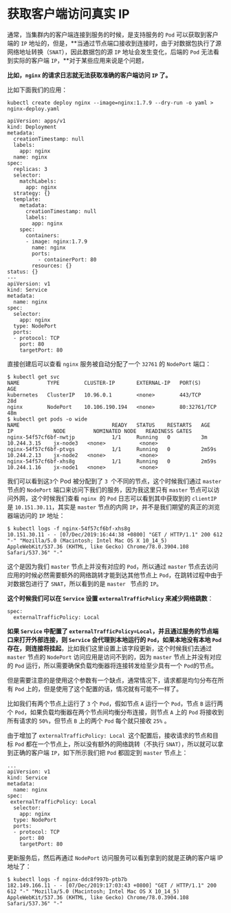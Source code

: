 # 获取客户端访问真实 IP

通常，当集群内的客户端连接到服务的时候，是支持服务的 `Pod` 可以获取到客户端的 `IP` 地址的，但是，**当通过节点端口接收到连接时，由于对数据包执行了源网络地址转换（`SNAT`），因此数据包的源 `IP` 地址会发生变化，后端的 `Pod` 无法看到实际的客户端 `IP`，**对于某些应用来说是个问题，


**比如，`nginx` 的请求日志就无法获取准确的客户端访问 `IP` 了。**

比如下面我们的应用：

```
kubectl create deploy nginx --image=nginx:1.7.9 --dry-run -o yaml > nginx-deploy.yaml
```

```
apiVersion: apps/v1
kind: Deployment
metadata:
  creationTimestamp: null
  labels:
    app: nginx
  name: nginx
spec:
  replicas: 3
  selector:
    matchLabels:
      app: nginx
  strategy: {}
  template:
    metadata:
      creationTimestamp: null
      labels:
        app: nginx
    spec:
      containers:
      - image: nginx:1.7.9
        name: nginx
        ports:
          - containerPort: 80
        resources: {}
status: {}
---
apiVersion: v1
kind: Service
metadata:
  name: nginx
spec:
  selector:
    app: nginx
  type: NodePort
  ports:
  - protocol: TCP
    port: 80
    targetPort: 80 
```

直接创建后可以查看 `nginx` 服务被自动分配了一个 `32761` 的 `NodePort` 端口：

```
$ kubectl get svc
NAME         TYPE        CLUSTER-IP       EXTERNAL-IP   PORT(S)        AGE
kubernetes   ClusterIP   10.96.0.1        <none>        443/TCP        28d
nginx        NodePort    10.106.190.194   <none>        80:32761/TCP   48m
$ kubectl get pods -o wide
NAME                              READY   STATUS    RESTARTS   AGE     IP             NODE         NOMINATED NODE   READINESS GATES
nginx-54f57cf6bf-nwtjp            1/1     Running   0          3m      10.244.3.15    jx-node3   <none>           <none>
nginx-54f57cf6bf-ptvgs            1/1     Running   0          2m59s   10.244.2.13    jx-node2   <none>           <none>
nginx-54f57cf6bf-xhs8g            1/1     Running   0          2m59s   10.244.1.16    jx-node1   <none>           <none>
```

我们可以看到这`3`个 Pod 被分配到了 `3 `个不同的节点，这个时候我们通过 `master` 节点的 `NodePort` 端口来访问下我们的服务，因为我这里只有 `master` 节点可以访问外网，这个时候我们查看 `nginx `的 `Pod` 日志可以看到其中获取到的 `clientIP` 是 `10.151.30.11`，其实是 `master` 节点的内网 `IP`，并不是我们期望的真正的浏览器端访问的 `IP` 地址：

```
$ kubectl logs -f nginx-54f57cf6bf-xhs8g
10.151.30.11 - - [07/Dec/2019:16:44:38 +0800] "GET / HTTP/1.1" 200 612 "-" "Mozilla/5.0 (Macintosh; Intel Mac OS X 10_14_5) AppleWebKit/537.36 (KHTML, like Gecko) Chrome/78.0.3904.108 Safari/537.36" "-"
```

这个是因为我们 `master` 节点上并没有对应的 `Pod`，所以通过 `master` 节点去访问应用的时候必然需要额外的网络跳转才能到达其他节点上 `Pod`，在跳转过程中由于对数据包进行了 `SNAT`，所以看到的是 `master ` 节点的 `IP`。

**这个时候我们可以在 `Service` 设置 `externalTrafficPolicy` 来减少网络跳数**：

```
spec:
  externalTrafficPolicy: Local
```

**如果 `Service` 中配置了 `externalTrafficPolicy=Local`，并且通过服务的节点端口来打开外部连接，则 `Service` 会代理到本地运行的 `Pod`，如果本地没有本地 `Pod` 存在，则连接将挂起**，比如我们这里设置上该字段更新，这个时候我们去通过 `master` 节点的 `NodePort` 访问应用是访问不到的，因为 `master` 节点上并没有对应的 `Pod` 运行，所以需要确保负载均衡器将连接转发给至少具有一个 `Pod`的节点。

但是需要注意的是使用这个参数有一个缺点，通常情况下，请求都是均匀分布在所有 `Pod` 上的，但是使用了这个配置的话，情况就有可能不一样了。

比如我们有两个节点上运行了 `3` 个 `Pod`，假如节点 `A` 运行一个 `Pod`，节点 `B` 运行两个 `Pod`，如果负载均衡器在两个节点间均衡分布连接，则节点 `A` 上的 `Pod` 将接收到所有请求的 `50%`，但节点 `B` 上的两个 `Pod` 每个就只接收 `25%` 。

由于增加了 `externalTrafficPolicy: Local `这个配置后，接收请求的节点和目标 `Pod` 都在一个节点上，所以没有额外的网络跳转（不执行 `SNAT`），所以就可以拿到正确的客户端 `IP`，如下所示我们把 `Pod` 都固定到 `master` 节点上：

```
...
apiVersion: v1
kind: Service
metadata:
  name: nginx
spec:
 externalTrafficPolicy: Local
  selector:
    app: nginx
  type: NodePort
  ports:
  - protocol: TCP
    port: 80
    targetPort: 80
```

更新服务后，然后再通过 `NodePort` 访问服务可以看到拿到的就是正确的客户端 IP 地址了：

```
$ kubectl logs -f nginx-ddc8f997b-ptb7b
182.149.166.11 - - [07/Dec/2019:17:03:43 +0800] "GET / HTTP/1.1" 200 612 "-" "Mozilla/5.0 (Macintosh; Intel Mac OS X 10_14_5) AppleWebKit/537.36 (KHTML, like Gecko) Chrome/78.0.3904.108 Safari/537.36" "-"
```

